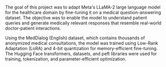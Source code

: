 The goal of this project was to adapt Meta's LLaMA-2 large language model for the healthcare domain by fine-tuning it on a medical question-answering dataset. The objective was to enable the model to understand patient queries and generate medically relevant responses that resemble real-world doctor-patient interactions.

Using the MedDialog (English) dataset, which contains thousands of anonymized medical consultations, the model was trained using Low-Rank Adaptation (LoRA) and 4-bit quantization for memory-efficient fine-tuning. The Hugging Face transformers, datasets, and peft libraries were used for training, tokenization, and parameter-efficient optimization.
